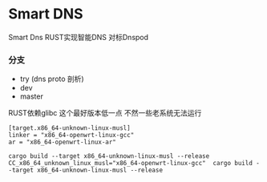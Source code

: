 # Smart DNS
Smart Dns RUST实现智能DNS  对标Dnspod

### 分支
- try (dns proto 剖析)
- dev 
- master 


RUST依赖glibc  这个最好版本低一点 不然一些老系统无法运行
```shell script
[target.x86_64-unknown-linux-musl]
linker = "x86_64-openwrt-linux-gcc"
ar = "x86_64-openwrt-linux-ar"

cargo build --target x86_64-unknown-linux-musl --release
CC_x86_64_unknown_linux_musl="x86_64-openwrt-linux-gcc"  cargo build --target x86_64-unknown-linux-musl --release
```
